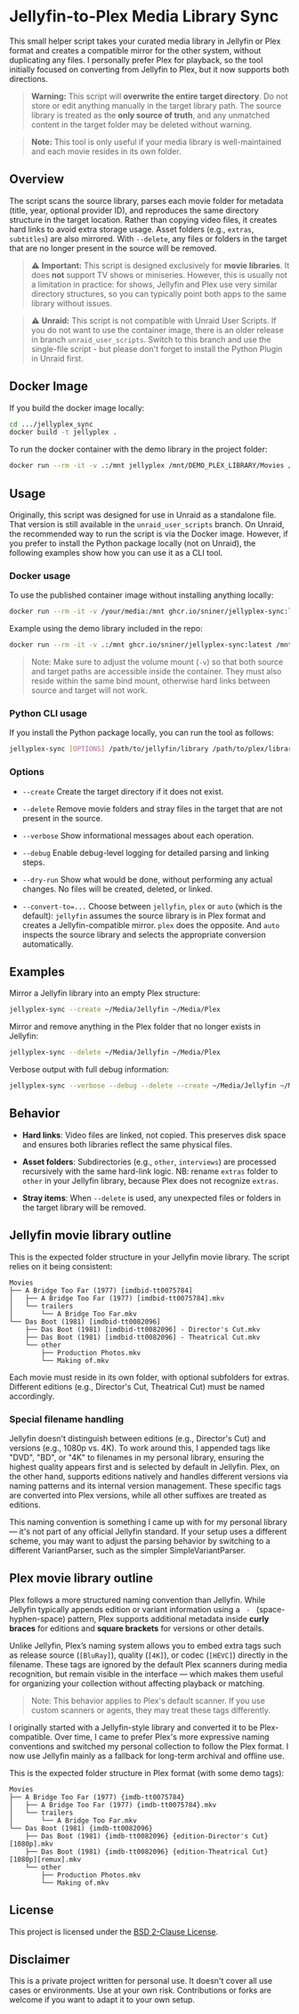 # Jellyfin-to-Plex Media Library Sync

This small helper script takes your curated media library in Jellyfin or Plex format and creates a compatible mirror for the other system, without duplicating any files. I personally prefer Plex for playback, so the tool initially focused on converting from Jellyfin to Plex, but it now supports both directions.

> **Warning:** This script will **overwrite the entire target directory**. Do not store or edit anything manually in the target library path. The source library is treated as the **only source of truth**, and any unmatched content in the target folder may be deleted without warning.

> **Note:** This tool is only useful if your media library is well-maintained and each movie resides in its own folder.

## Overview

The script scans the source library, parses each movie folder for metadata (title, year, optional provider ID), and reproduces the same directory structure in the target location. Rather than copying video files, it creates hard links to avoid extra storage usage. Asset folders (e.g., `extras`, `subtitles`) are also mirrored. With `--delete`, any files or folders in the target that are no longer present in the source will be removed.

> ⚠️ **Important:** This script is designed exclusively for **movie libraries**. It does **not** support TV shows or miniseries. However, this is usually not a limitation in practice: for shows, Jellyfin and Plex use very similar directory structures, so you can typically point both apps to the same library without issues.

> ⚠️ **Unraid:** This script is not compatible with Unraid User Scripts. If you do not want to use the container image, there is an older release in branch `unraid_user_scripts`. Switch to this branch and use the single-file script - but please don't forget to install the Python Plugin in Unraid first.

## Docker Image

If you build the docker image locally:

```bash
cd .../jellyplex_sync
docker build -t jellyplex .
```

To run the docker container with the demo library in the project folder:

```bash
docker run --rm -it -v .:/mnt jellyplex /mnt/DEMO_PLEX_LIBRARY/Movies /mnt/DEMO_PLEX_LIBRARY/Jellyfin
```

## Usage

Originally, this script was designed for use in Unraid as a standalone file. That version is still available in the `unraid_user_scripts` branch. On Unraid, the recommended way to run the script is via the Docker image. However, if you prefer to install the Python package locally (not on Unraid), the following examples show how you can use it as a CLI tool.

### Docker usage

To use the published container image without installing anything locally:

```bash
docker run --rm -it -v /your/media:/mnt ghcr.io/sniner/jellyplex-sync:latest /mnt/source /mnt/target
```

Example using the demo library included in the repo:

```bash
docker run --rm -it -v .:/mnt ghcr.io/sniner/jellyplex-sync:latest /mnt/DEMO_PLEX_LIBRARY/Movies /mnt/DEMO_PLEX_LIBRARY/Jellyfin
```

> Note: Make sure to adjust the volume mount (`-v`) so that both source and target paths are accessible inside the container. They must also reside within the same bind mount, otherwise hard links between source and target will not work.

### Python CLI usage

If you install the Python package locally, you can run the tool as follows:

```bash
jellyplex-sync [OPTIONS] /path/to/jellyfin/library /path/to/plex/library
```

### Options

- `--create`
  Create the target directory if it does not exist.

- `--delete`
  Remove movie folders and stray files in the target that are not present in the source.

- `--verbose`
  Show informational messages about each operation.

- `--debug`
  Enable debug-level logging for detailed parsing and linking steps.

- `--dry-run`
  Show what would be done, without performing any actual changes. No files will be created, deleted, or linked.

- `--convert-to=...`
  Choose between `jellyfin`, `plex` or `auto` (which is the default): `jellyfin` assumes the source library is in Plex format and creates a Jellyfin-compatible mirror. `plex` does the opposite. And `auto` inspects the source library and selects the appropriate conversion automatically.

## Examples

Mirror a Jellyfin library into an empty Plex structure:

```bash
jellyplex-sync --create ~/Media/Jellyfin ~/Media/Plex
```

Mirror and remove anything in the Plex folder that no longer exists in Jellyfin:

```bash
jellyplex-sync --delete ~/Media/Jellyfin ~/Media/Plex
```

Verbose output with full debug information:

```bash
jellyplex-sync --verbose --debug --delete --create ~/Media/Jellyfin ~/Media/Plex
```

## Behavior

* **Hard links**: Video files are linked, not copied. This preserves disk space and ensures both libraries reflect the same physical files.

* **Asset folders**: Subdirectories (e.g., `other`, `interviews`) are processed recursively with the same hard-link logic. NB: rename `extras` folder to `other` in your Jellyfin library, because Plex does not recognize `extras`.

* **Stray items**: When `--delete` is used, any unexpected files or folders in the target library will be removed.

## Jellyfin movie library outline

This is the expected folder structure in your Jellyfin movie library. The script relies on it being consistent:

```
Movies
├── A Bridge Too Far (1977) [imdbid-tt0075784]
│   ├── A Bridge Too Far (1977) [imdbid-tt0075784].mkv
│   └── trailers
│       └── A Bridge Too Far.mkv
└── Das Boot (1981) [imdbid-tt0082096]
    ├── Das Boot (1981) [imdbid-tt0082096] - Director's Cut.mkv
    ├── Das Boot (1981) [imdbid-tt0082096] - Theatrical Cut.mkv
    └── other
        ├── Production Photos.mkv
        └── Making of.mkv
```

Each movie must reside in its own folder, with optional subfolders for extras. Different editions (e.g., Director's Cut, Theatrical Cut) must be named accordingly.

### Special filename handling

Jellyfin doesn't distinguish between editions (e.g., Director's Cut) and versions (e.g., 1080p vs. 4K). To work around this, I appended tags like "DVD", "BD", or "4K" to filenames in my personal library, ensuring the highest quality appears first and is selected by default in Jellyfin. Plex, on the other hand, supports editions natively and handles different versions via naming patterns and its internal version management. These specific tags are converted into Plex versions, while all other suffixes are treated as editions.

This naming convention is something I came up with for my personal library — it's not part of any official Jellyfin standard. If your setup uses a different scheme, you may want to adjust the parsing behavior by switching to a different VariantParser, such as the simpler SimpleVariantParser.

## Plex movie library outline

Plex follows a more structured naming convention than Jellyfin. While Jellyfin typically appends edition or variant information using a ` - ` (space-hyphen-space) pattern, Plex supports additional metadata inside **curly braces** for editions and **square brackets** for versions or other details.

Unlike Jellyfin, Plex’s naming system allows you to embed extra tags such as release source (`[BluRay]`), quality (`[4K]`), or codec (`[HEVC]`) directly in the filename. These tags are ignored by the default Plex scanners during media recognition, but remain visible in the interface — which makes them useful for organizing your collection without affecting playback or matching.

> Note: This behavior applies to Plex's default scanner. If you use custom scanners or agents, they may treat these tags differently.

I originally started with a Jellyfin-style library and converted it to be Plex-compatible. Over time, I came to prefer Plex's more expressive naming conventions and switched my personal collection to follow the Plex format. I now use Jellyfin mainly as a fallback for long-term archival and offline use.

This is the expected folder structure in Plex format (with some demo tags):

```
Movies
├── A Bridge Too Far (1977) {imdb-tt0075784}
│   ├── A Bridge Too Far (1977) {imdb-tt0075784}.mkv
│   └── trailers
│       └── A Bridge Too Far.mkv
└── Das Boot (1981) {imdb-tt0082096}
    ├── Das Boot (1981) {imdb-tt0082096} {edition-Director's Cut} [1080p].mkv
    ├── Das Boot (1981) {imdb-tt0082096} {edition-Theatrical Cut} [1080p][remux].mkv
    └── other
        ├── Production Photos.mkv
        └── Making of.mkv
```

## License

This project is licensed under the [BSD 2-Clause License](./LICENSE).

## Disclaimer

This is a private project written for personal use. It doesn't cover all use cases or environments. Use at your own risk. Contributions or forks are welcome if you want to adapt it to your own setup.

